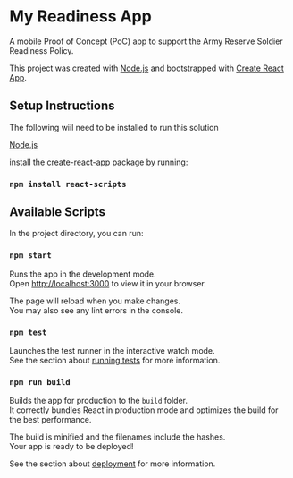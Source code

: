 # My Readiness App

A mobile Proof of Concept (PoC) app to support the Army Reserve Soldier Readiness Policy.

This project was created with [Node.js](https://nodejs.org/en/download/package-manager) and bootstrapped with [Create React App](https://github.com/facebook/create-react-app).

## Setup Instructions
The following wiil need to be installed to run this solution

[Node.js](https://nodejs.org/en/download/package-manager)

install the [create-react-app](https://github.com/facebook/create-react-app) package by running:
### `npm install react-scripts`


## Available Scripts

In the project directory, you can run:

### `npm start`

Runs the app in the development mode.\
Open [http://localhost:3000](http://localhost:3000) to view it in your browser.

The page will reload when you make changes.\
You may also see any lint errors in the console.

### `npm test`

Launches the test runner in the interactive watch mode.\
See the section about [running tests](https://facebook.github.io/create-react-app/docs/running-tests) for more information.

### `npm run build`

Builds the app for production to the `build` folder.\
It correctly bundles React in production mode and optimizes the build for the best performance.

The build is minified and the filenames include the hashes.\
Your app is ready to be deployed!

See the section about [deployment](https://facebook.github.io/create-react-app/docs/deployment) for more information.